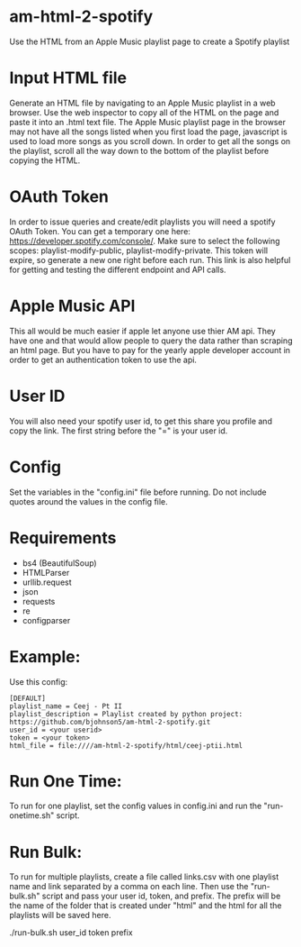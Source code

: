 # am-html-2-spotify
Use the HTML from an Apple Music playlist page to create a Spotify playlist

Input HTML file
===============
Generate an HTML file by navigating to an Apple Music playlist in a web browser. Use the web inspector to copy all of the HTML on the page and paste it into an .html text file.
The Apple Music playlist page in the browser may not have all the songs listed when you first load the page, javascript is used to load more songs as you scroll down. In order to 
get all the songs on the playlist, scroll all the way down to the bottom of the playlist before copying the HTML.

OAuth Token
===========
In order to issue queries and create/edit playlists you will need a spotify OAuth Token. You can get a temporary one here: https://developer.spotify.com/console/.
Make sure to select the following scopes: playlist-modify-public, playlist-modify-private. This token will expire, so generate a new one right before each run.
This link is also helpful for getting and testing the different endpoint and API calls.

Apple Music API
===============
This all would be much easier if apple let anyone use thier AM api. They have one and that would allow people to query the data rather than scraping an html page. But you have to pay
for the yearly apple developer account in order to get an authentication token to use the api.

User ID
=======
You will also need your spotify user id, to get this share you profile and copy the link. The first string before the "=" is your user id.

Config
======
Set the variables in the "config.ini" file before running. Do not include quotes around the values in the config file.

Requirements
============
- bs4 (BeautifulSoup)
- HTMLParser
- urllib.request
- json
- requests
- re
- configparser

Example:
========
Use this config:
```
[DEFAULT]
playlist_name = Ceej - Pt II
playlist_description = Playlist created by python project: https://github.com/bjohnson5/am-html-2-spotify.git
user_id = <your userid>
token = <your token>
html_file = file:////am-html-2-spotify/html/ceej-ptii.html
```

Run One Time:
=============
To run for one playlist, set the config values in config.ini and run the "run-onetime.sh" script.

Run Bulk:
=========
To run for multiple playlists, create a file called links.csv with one playlist name and link separated by a comma on each line. Then use the "run-bulk.sh" script and pass your user id, token, and prefix. The prefix will be the name of the folder that is created under "html" and the html for all the playlists will be saved here.

./run-bulk.sh user_id token prefix